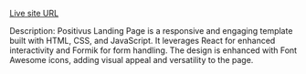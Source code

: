 [Live site URL](https://mustafa-khaled.github.io/Positivus-Landing-Page/)

Description:
Positivus Landing Page is a responsive and engaging template built with HTML, CSS, and JavaScript. It leverages React for enhanced interactivity and Formik for form handling. The design is enhanced with Font Awesome icons, adding visual appeal and versatility to the page.
